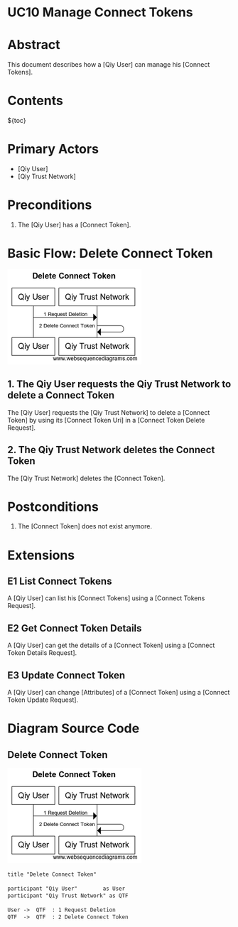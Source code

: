 # UC10 Manage Connect Tokens

# Abstract

This document describes how a [Qiy User] can manage his [Connect Tokens].

# Contents

${toc}

# Primary Actors

* [Qiy User]
* [Qiy Trust Network]


# Preconditions

1.  The [Qiy User] has a [Connect Token].


# Basic Flow: Delete Connect Token

![Delete Connect Token](../images/Delete_Connect_Token_-_UC10.png)


## 1. The Qiy User requests the Qiy Trust Network to delete a Connect Token

The [Qiy User] requests the [Qiy Trust Network] to delete a [Connect Token] by using its [Connect Token Uri] in a [Connect Token Delete Request].

## 2. The Qiy Trust Network deletes the Connect Token

The [Qiy Trust Network] deletes the [Connect Token].


# Postconditions

1. The [Connect Token] does not exist anymore.


# Extensions


## E1 List Connect Tokens

A [Qiy User] can list his [Connect Tokens] using a [Connect Tokens Request].


## E2 Get Connect Token Details

A [Qiy User] can get the details of a [Connect Token] using a [Connect Token Details Request].


## E3 Update Connect Token

A [Qiy User] can change [Attributes] of a [Connect Token] using a [Connect Token Update Request].


# Diagram Source Code

## Delete Connect Token

![Delete Connect Token](../images/Delete_Connect_Token_-_UC10.png)

```
title "Delete Connect Token"

participant "Qiy User"        as User
participant "Qiy Trust Network" as QTF

User ->  QTF  : 1 Request Deletion
QTF  ->  QTF  : 2 Delete Connect Token
```

